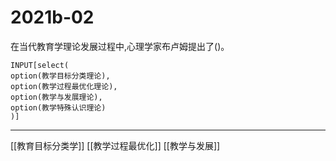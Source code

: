 # 2021b-02
在当代教育学理论发展过程中,心理学家布卢姆提出了()。
```meta-bind
INPUT[select(
option(教学目标分类理论),
option(教学过程最优化理论),
option(教学与发展理论),
option(教学特殊认识理论)
)]
```

---

[[教育目标分类学]]
[[教学过程最优化]]
[[教学与发展]]
